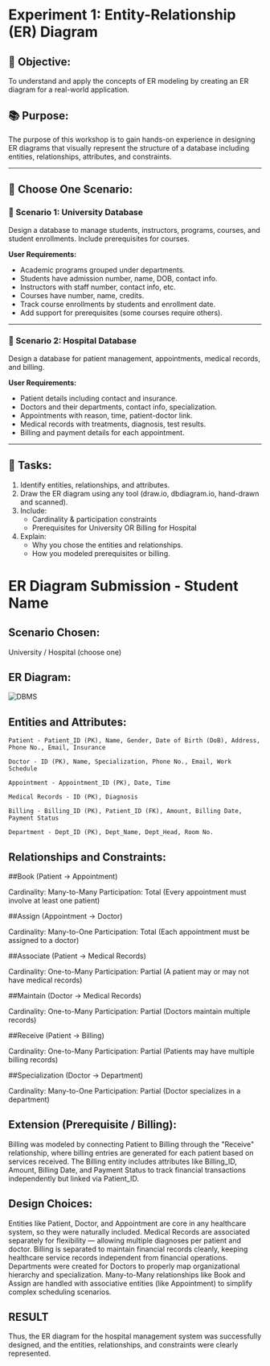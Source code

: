 # Experiment 1: Entity-Relationship (ER) Diagram

## 🎯 Objective:
To understand and apply the concepts of ER modeling by creating an ER diagram for a real-world application.

## 📚 Purpose:
The purpose of this workshop is to gain hands-on experience in designing ER diagrams that visually represent the structure of a database including entities, relationships, attributes, and constraints.

---

## 🧪 Choose One Scenario:

### 🔹 Scenario 1: University Database
Design a database to manage students, instructors, programs, courses, and student enrollments. Include prerequisites for courses.

**User Requirements:**
- Academic programs grouped under departments.
- Students have admission number, name, DOB, contact info.
- Instructors with staff number, contact info, etc.
- Courses have number, name, credits.
- Track course enrollments by students and enrollment date.
- Add support for prerequisites (some courses require others).

---

### 🔹 Scenario 2: Hospital Database
Design a database for patient management, appointments, medical records, and billing.

**User Requirements:**
- Patient details including contact and insurance.
- Doctors and their departments, contact info, specialization.
- Appointments with reason, time, patient-doctor link.
- Medical records with treatments, diagnosis, test results.
- Billing and payment details for each appointment.

---

## 📝 Tasks:
1. Identify entities, relationships, and attributes.
2. Draw the ER diagram using any tool (draw.io, dbdiagram.io, hand-drawn and scanned).
3. Include:
   - Cardinality & participation constraints
   - Prerequisites for University OR Billing for Hospital
4. Explain:
   - Why you chose the entities and relationships.
   - How you modeled prerequisites or billing.

# ER Diagram Submission - Student Name

## Scenario Chosen:
University / Hospital (choose one)

## ER Diagram:

![DBMS](https://github.com/user-attachments/assets/cd7b3cc7-2be4-4093-b5dd-e5b85b7c301f)


## Entities and Attributes:
```
Patient - Patient_ID (PK), Name, Gender, Date of Birth (DoB), Address, Phone No., Email, Insurance

Doctor - ID (PK), Name, Specialization, Phone No., Email, Work Schedule

Appointment - Appointment_ID (PK), Date, Time

Medical Records - ID (PK), Diagnosis

Billing - Billing_ID (PK), Patient_ID (FK), Amount, Billing Date, Payment Status

Department - Dept_ID (PK), Dept_Name, Dept_Head, Room No.
```

## Relationships and Constraints:
##Book (Patient → Appointment)

Cardinality: Many-to-Many Participation: Total (Every appointment must involve at least one patient)

##Assign (Appointment → Doctor)

Cardinality: Many-to-One Participation: Total (Each appointment must be assigned to a doctor)

##Associate (Patient → Medical Records)

Cardinality: One-to-Many Participation: Partial (A patient may or may not have medical records)

##Maintain (Doctor → Medical Records)

Cardinality: One-to-Many Participation: Partial (Doctors maintain multiple records)

##Receive (Patient → Billing)

Cardinality: One-to-Many Participation: Partial (Patients may have multiple billing records)

##Specialization (Doctor → Department)

Cardinality: Many-to-One Participation: Partial (Doctor specializes in a department)

## Extension (Prerequisite / Billing):
Billing was modeled by connecting Patient to Billing through the "Receive" relationship, where billing entries are generated for each patient based on services received. The Billing entity includes attributes like Billing_ID, Amount, Billing Date, and Payment Status to track financial transactions independently but linked via Patient_ID.

## Design Choices:
Entities like Patient, Doctor, and Appointment are core in any healthcare system, so they were naturally included. Medical Records are associated separately for flexibility — allowing multiple diagnoses per patient and doctor. Billing is separated to maintain financial records cleanly, keeping healthcare service records independent from financial operations. Departments were created for Doctors to properly map organizational hierarchy and specialization. Many-to-Many relationships like Book and Assign are handled with associative entities (like Appointment) to simplify complex scheduling scenarios.

## RESULT
Thus, the ER diagram for the hospital management system was successfully designed, and the entities, relationships, and constraints were clearly represented.

